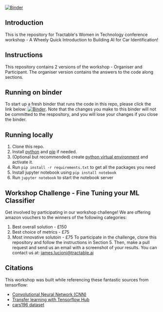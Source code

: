 [![Binder](https://mybinder.org/badge_logo.svg)](https://mybinder.org/v2/gh/martharobinson/binder-demo.git/HEAD?filepath=Tractable%20ML%20Classifier%20Workshop%20-%20Participant.ipynb)

## Introduction  
This is the repository for Tractable's Women in Technology conference workshop - A Wheely Quick Introduction to Building AI for Car Identification!

## Instructions  
This repository contains 2 versions of the workshop - Organiser and Participant. The organiser version contains the answers to the code along sections.

## Running on binder
To start up a fresh binder that runs the code in this repo, please click the link below:
[![Binder](https://mybinder.org/badge_logo.svg)](https://mybinder.org/v2/gh/tractable-ai-wit/binder-demo/HEAD?filepath=Tractable%20ML%20Classifier%20Workshop%20-%20Participant.ipynb).
Note that the changes you make to this binder will not be committed to the respository, and you will lose your changes if you close the binder.

## Running locally
1. Clone this repo.
2. Install [python](https://www.python.org/downloads/) and [pip](https://pip.pypa.io/en/stable/installing/) if needed.
3. (Optional but recommended) create [python virtual environment](https://docs.python.org/3/library/venv.html) and activate it.
4. Run `pip install -r requirements.txt` to get all the packages you need
5. Install jupyter notebook using `pip install notebook`
6. Run `jupyter notebook` to start the notebook server

## Workshop Challenge - Fine Tuning your ML Classifier
Get involved by participating in our workshop challenge! We are offering amazon vouchers to the winners of the following categories:
1. Best overall solution - £150
2. Best choice of metrics - £75
3. Most innovative solutoin - £75
To participate in the challenge, clone this repository and follow the instructions in Section 5. Then, make a pull request and send us an email with a screenshot of your results. You can contact us at: james.lucioni@tractable.ai

## Citations
This workshop was built while referencing these fantastic sources from tensorflow:
- [Convolutional Neural Network (CNN)](https://www.tensorflow.org/tutorials/images/cnn)
- [Transfer learning with Tensorflow Hub](https://www.tensorflow.org/tutorials/images/transfer_learning_with_hub)
- [cars196 dataset](https://www.tensorflow.org/datasets/catalog/cars196)
